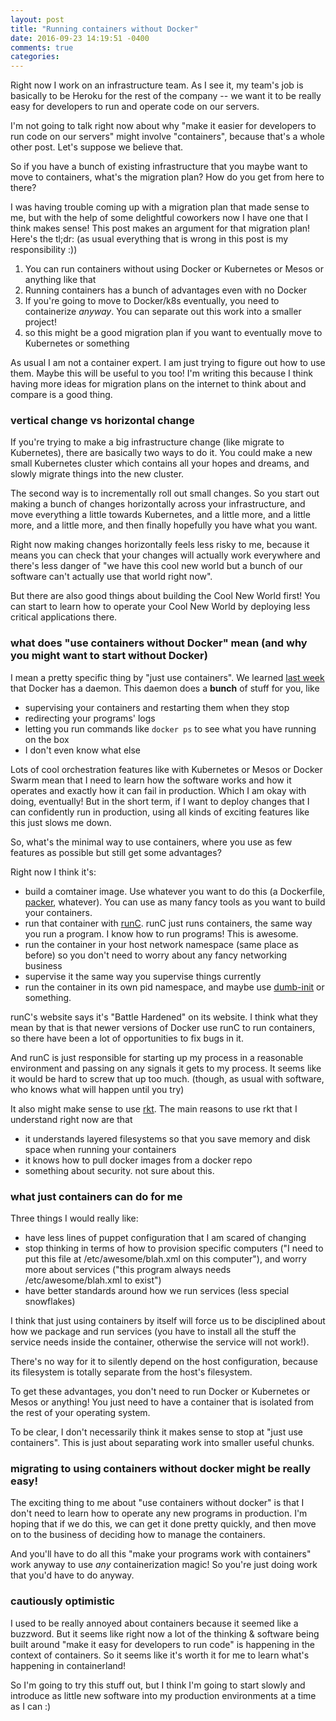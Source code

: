 ```yaml
---
layout: post
title: "Running containers without Docker"
date: 2016-09-23 14:19:51 -0400
comments: true
categories: 
---
```


Right now I work on an infrastructure team. As I see it, my team's job is
basically to be Heroku for the rest of the company -- we want it to be really
easy for developers to run and operate code on our servers.

I'm not going to talk right now about why "make it easier for developers to
run code on our servers" might involve "containers", because that's a whole other
post. Let's suppose we believe that.

So if you have a bunch of existing infrastructure that you maybe want to move
to containers, what's the migration plan? How do you get from here to there?

I was having trouble coming up with a migration plan that made sense to me,
but with the help of some delightful coworkers now I have one  that I think
makes sense! This post makes an argument for that migration plan! Here's the
tl;dr: (as usual everything that is wrong in this post is my responsibility
:))

1. You can run containers without using Docker or Kubernetes or Mesos or anything like that
1. Running containers has a bunch of advantages even with no Docker
1. If you're going to move to Docker/k8s eventually, you need to containerize *anyway*. You can separate out this work into a smaller project!
1. so this might be a good migration plan if you want to eventually move to Kubernetes or something

As usual I am not a container expert. I am just trying to figure out how to
use them. Maybe this will be useful to you too! I'm writing this because I
think having more ideas for migration plans on the internet to think about and
compare is a good thing.

### vertical change vs horizontal change

If you're trying to make a big infrastructure change (like migrate to
Kubernetes), there are basically two ways to do it. You could make a new small
Kubernetes cluster which contains all your hopes and dreams, and slowly
migrate things into the new cluster.

The second way is to incrementally roll out small changes. So you start out
making a bunch of changes horizontally across your infrastructure, and move
everything a little towards Kubernetes, and a little more, and a little more,
and a little more, and then finally hopefully you have what you want.

Right now making changes horizontally feels less risky to me, because it means
you can check that your changes will actually work everywhere and there's less
danger of "we have this cool new world but a bunch of our software can't
actually use that world right now".

But there are also good things about building the Cool New World first! You can start to learn how to operate your Cool New World by deploying less critical applications there.

### what does "use containers without Docker" mean (and why you might want to start without Docker)

I mean a pretty specific thing by "just use containers". We learned [last week](/blog/2016/09/15/whats-up-with-containers-docker-and-rkt/) that Docker has a daemon. This daemon does a **bunch** of stuff for you, like

* supervising your containers and restarting them when they stop
* redirecting your programs' logs
* letting you run commands like `docker ps` to see what you have running on the box
* I don't even know what else

Lots of cool orchestration features like with Kubernetes or Mesos or Docker
Swarm mean that I need to learn how the software works and how it operates and
exactly how it can fail in production. Which I am okay with doing, eventually!
But in the short term, if I want to deploy changes that I can confidently run in
production, using all kinds of exciting features like this just slows me down.

So, what's the minimal way to use containers, where you use as few features as
possible but still get some advantages?

Right now I think it's:

* build a comtainer image. Use whatever you want to do this (a Dockerfile, [packer](https://www.packer.io/), whatever). You can use as many fancy tools as you want to build your containers.
* run that container with [runC](https://runc.io). runC just runs containers, the same way you run a program. I know how to run programs! This is awesome.
* run the container in your host network namespace (same place as before) so you don't need to worry about any fancy networking business
* supervise it the same way you supervise things currently
* run the container in its own pid namespace, and maybe use [dumb-init](https://engineeringblog.yelp.com/2016/01/dumb-init-an-init-for-docker.html) or something.

runC's website says it's "Battle Hardened" on its website. I think what they
mean by that is that newer versions of Docker use runC to run containers, so
there have been a lot of opportunities to fix bugs in it.

And runC is just responsible for starting up my process in a reasonable
environment and passing on any signals it gets to my process. It seems like it
would be hard to screw that up too much. (though, as usual with software, who
knows what will happen until you try)

It also might make sense to use [rkt](https://coreos.com/rkt/). The main
reasons to use rkt that I understand right now are that 

* it understands layered filesystems so that you save memory and disk space when running your containers
* it knows how to pull docker images from a docker repo
* something about security. not sure about this.

### what just containers can do for me

Three things I would really like:

* have less lines of puppet configuration that I am scared of changing
* stop thinking in terms of how to provision specific computers ("I need to put this file at /etc/awesome/blah.xml on this computer"), and worry more about services ("this program always needs /etc/awesome/blah.xml to exist")
* have better standards around how we run services (less special snowflakes)

I think that just using containers by itself will force us to be disciplined
about how we package and run services (you have to install all the stuff the
service needs inside the container, otherwise the service will not work!).

There's no way for it to silently depend on the host configuration, because
its filesystem is totally separate from the host's filesystem.

To get these advantages, you don't need to run Docker or Kubernetes or Mesos
or anything! You just need to have a container that is isolated from the rest
of your operating system.

To be clear, I don't necessarily think it makes sense to stop at "just use
containers". This is just about separating work into smaller useful chunks.

### migrating to using containers without docker might be really easy!

The exciting thing to me about "use containers without docker" is that I don't
need to learn how to operate any new programs in production. I'm hoping that
if we do this, we can get it done pretty quickly, and then move on to the
business of deciding how to manage the containers.

And you'll have to do all this "make your programs work with containers" work
anyway to use *any* containerization magic! So you're just doing work that
you'd have to do anyway.

### cautiously optimistic

I used to be really annoyed about containers because it seemed like a
buzzword. But it seems like right now a lot of the thinking & software being
built around "make it easy for developers to run code" is happening in the
context of containers. So it seems like it's worth it for me to learn what's
happening in containerland!

So I'm going to try this stuff out, but I think I'm going to start slowly and
introduce as little new software into my production environments at a time as
I can :)
